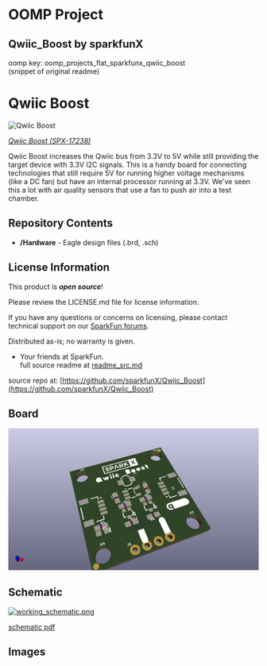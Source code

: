 # OOMP Project  
## Qwiic_Boost  by sparkfunX  
  
oomp key: oomp_projects_flat_sparkfunx_qwiic_boost  
(snippet of original readme)  
  
Qwiic Boost  
===========  
  
![Qwiic Boost](https://cdn.sparkfun.com/assets/parts/1/6/2/2/1/17238-Qwiic_Boost-01.jpg)  
  
[*Qwiic Boost (SPX-17238)*](https://www.sparkfun.com/products/17238)  
  
  
Qwiic Boost increases the Qwiic bus from 3.3V to 5V while still providing the target device with 3.3V I2C signals. This is a handy board for connecting technologies that still require 5V for running higher voltage mechanisms (like a DC fan) but have an internal processor running at 3.3V. We've seen this a lot with air quality sensors that use a fan to push air into a test chamber.  
  
Repository Contents  
-------------------  
  
* **/Hardware** - Eagle design files (.brd, .sch)  
  
License Information  
-------------------  
  
This product is _**open source**_!   
  
Please review the LICENSE.md file for license information.   
  
If you have any questions or concerns on licensing, please contact technical support on our [SparkFun forums](https://forum.sparkfun.com/viewforum.php?f=152).  
  
Distributed as-is; no warranty is given.  
  
- Your friends at SparkFun.  
  full source readme at [readme_src.md](readme_src.md)  
  
source repo at: [https://github.com/sparkfunX/Qwiic_Boost](https://github.com/sparkfunX/Qwiic_Boost)  
## Board  
  
[![working_3d.png](working_3d_600.png)](working_3d.png)  
## Schematic  
  
[![working_schematic.png](working_schematic_600.png)](working_schematic.png)  
  
[schematic pdf](working_schematic.pdf)  
## Images  

